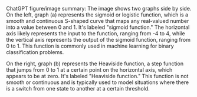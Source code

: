 ChatGPT figure/image summary: The image shows two graphs side by side. On the left, graph (a) represents the sigmoid or logistic function, which is a smooth and continuous S-shaped curve that maps any real-valued number into a value between 0 and 1. It's labeled "sigmoid function." The horizontal axis likely represents the input to the function, ranging from -4 to 4, while the vertical axis represents the output of the sigmoid function, ranging from 0 to 1. This function is commonly used in machine learning for binary classification problems.

On the right, graph (b) represents the Heaviside function, a step function that jumps from 0 to 1 at a certain point on the horizontal axis, which appears to be at zero. It's labeled "Heaviside function." This function is not smooth or continuous and is typically used to model situations where there is a switch from one state to another at a certain threshold.